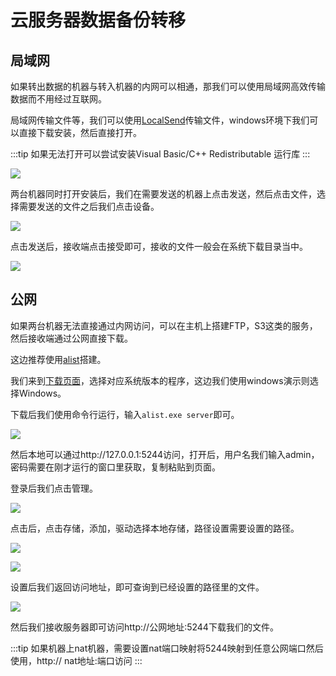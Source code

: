 # 云服务器数据备份转移

## 局域网

如果转出数据的机器与转入机器的内网可以相通，那我们可以使用局域网高效传输数据而不用经过互联网。

局域网传输文件等，我们可以使用[LocalSend](https://localsend.org/#/)传输文件，windows环境下我们可以直接下载安装，然后直接打开。

:::tip
如果无法打开可以尝试安装Visual Basic/C++ Redistributable 运行库
:::

![](https://cn-sy1.rains3.com/rainyun-assets/pic/2024/04/20240401163158_5cef0897c0c149799f1ee08fbcf56e56.png)


两台机器同时打开安装后，我们在需要发送的机器上点击发送，然后点击文件，选择需要发送的文件之后我们点击设备。

![](https://cn-sy1.rains3.com/rainyun-assets/pic/2024/04/20240401163252_c7977824ac757bb0f751d75b539428b7.png)

点击发送后，接收端点击接受即可，接收的文件一般会在系统下载目录当中。

![](https://cn-sy1.rains3.com/rainyun-assets/pic/2024/04/20240401163411_083e83b507d4236225bf7be34c118c40.png)

## 公网

如果两台机器无法直接通过内网访问，可以在主机上搭建FTP，S3这类的服务，然后接收端通过公网直接下载。

这边推荐使用[alist](https://alist.nn.ci/zh/guide/)搭建。

我们来到[下载页面](https://github.com/alist-org/alist/releases)，选择对应系统版本的程序，这边我们使用windows演示则选择Windows。

下载后我们使用命令行运行，输入`alist.exe server`即可。

![](https://cn-sy1.rains3.com/rainyun-assets/pic/2024/04/20240401165956_ca369772a9ee0a1df8cdd54aae63e9e5.png)

然后本地可以通过http://127.0.0.1:5244访问，打开后，用户名我们输入admin，密码需要在刚才运行的窗口里获取，复制粘贴到页面。

登录后我们点击管理。

![](https://cn-sy1.rains3.com/rainyun-assets/pic/2024/04/20240401170156_16eaa8041613c6c83b4e7616b03a8c49.png)

点击后，点击存储，添加，驱动选择本地存储，路径设置需要设置的路径。

![](https://cn-sy1.rains3.com/rainyun-assets/pic/2024/04/20240401170233_a26848cf8e5ff5c6545d5d97e5330e0a.png)

![](https://cn-sy1.rains3.com/rainyun-assets/pic/2024/04/20240401170354_20b1944f289c571f458faa9d91873048.png)

设置后我们返回访问地址，即可查询到已经设置的路径里的文件。

![](https://cn-sy1.rains3.com/rainyun-assets/pic/2024/04/20240401170609_8f5638cad7bba474777aef762984ba25.png)

然后我们接收服务器即可访问http://公网地址:5244下载我们的文件。

:::tip
如果机器上nat机器，需要设置nat端口映射将5244映射到任意公网端口然后使用，http:// nat地址:端口访问
:::
